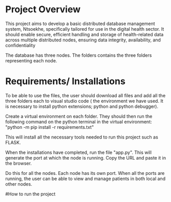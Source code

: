 # Project Overview
This project aims to develop a basic distributed database management system, Ntsoekhe,  specifically tailored for use in the digital health sector. It should enable secure, efficient handling  and storage of health-related data across multiple distributed nodes, ensuring data integrity,  availability, and confidentiality

The database has three nodes. The folders contains the three folders representing each node. 

# Requirements/ Installations
To be able to use the files, the user should download all files and add all the three folders each to visual studio code ( the environment we have used. It is necessary to install python extensions; python and python debugger).

Create a virtual environment on each folder. They should then run the following command on the python terminal in the virtual environment:
"python -m pip install -r requirements.txt" 

This will install all the necessary tools needed to run this project such as FLASK.

When the installations have completed, run the file "app.py". This will generate the port at which the node is running. Copy the URL and paste it in the browser.

Do this for all the nodes. Each node has its own port. When all the ports are running, the user can be able to view and manage patients in both local and other nodes. 

#How to run the project

